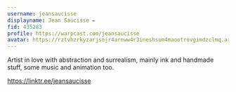 ```yaml
---
username: jeansaucisse
displayname: Jean Saucisse ✒️
fid: 435283
profile: https://warpcast.com/jeansaucisse
avatar: https://rztvhzrkyzarjsojr4arnww4r3ineshsum4maootrovgimdzclmq.arweave.net/jmdT5irGQRTJyY8BFtrcjtDSSPKjOMA504uqZDB5Etk/
---
```

Artist in love with abstraction and surrealism, mainly ink and handmade stuff, some music and animation too.  
  
https://linktr.ee/jeansaucisse  
